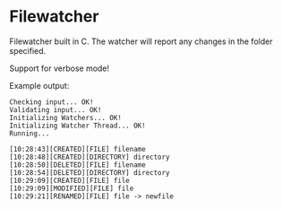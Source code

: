 Filewatcher
===========

Filewatcher built in C. The watcher will report any changes in the folder specified.

Support for verbose mode!

Example output:
```
Checking input... OK!
Validating input... OK!
Initializing Watchers... OK!
Initializing Watcher Thread... OK!
Running...

[10:28:43][CREATED][FILE] filename
[10:28:48][CREATED][DIRECTORY] directory
[10:28:50][DELETED][FILE] filename
[10:28:54][DELETED][DIRECTORY] directory
[10:29:09][CREATED][FILE] file
[10:29:09][MODIFIED][FILE] file
[10:29:21][RENAMED][FILE] file -> newfile
```
